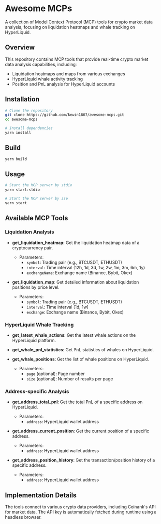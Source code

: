 # Awesome MCPs

A collection of Model Context Protocol (MCP) tools for crypto market data analysis, focusing on liquidation heatmaps and whale tracking on HyperLiquid.

## Overview

This repository contains MCP tools that provide real-time crypto market data analysis capabilities, including:

- Liquidation heatmaps and maps from various exchanges
- HyperLiquid whale activity tracking
- Position and PnL analysis for HyperLiquid accounts

## Installation

```bash
# Clone the repository
git clone https://github.com/kewin1807/awesome-mcps.git
cd awesome-mcps

# Install dependencies
yarn install
```

## Build
```bash
yarn build
```

## Usage

```bash
# Start the MCP server by stdio
yarn start:stdio

# Start the MCP server by sse
yarn start
```

## Available MCP Tools

### Liquidation Analysis

- **get_liquidation_heatmap**: Get the liquidation heatmap data of a cryptocurrency pair.
  - Parameters:
    - `symbol`: Trading pair (e.g., BTCUSDT, ETHUSDT)
    - `interval`: Time interval (12h, 1d, 3d, 1w, 2w, 1m, 3m, 6m, 1y)
    - `exchangeName`: Exchange name (Binance, Bybit, Okex)

- **get_liquidation_map**: Get detailed information about liquidation positions by price level.
  - Parameters:
    - `symbol`: Trading pair (e.g., BTCUSDT, ETHUSDT)
    - `interval`: Time interval (1d, 1w)
    - `exchange`: Exchange name (Binance, Bybit, Okex)

### HyperLiquid Whale Tracking

- **get_latest_whale_actions**: Get the latest whale actions on the HyperLiquid platform.

- **get_whale_pnl_statistics**: Get PnL statistics of whales on HyperLiquid.

- **get_whale_positions**: Get the list of whale positions on HyperLiquid.
  - Parameters:
    - `page` (optional): Page number
    - `size` (optional): Number of results per page

### Address-specific Analysis

- **get_address_total_pnl**: Get the total PnL of a specific address on HyperLiquid.
  - Parameters:
    - `address`: HyperLiquid wallet address

- **get_address_current_position**: Get the current position of a specific address.
  - Parameters:
    - `address`: HyperLiquid wallet address

- **get_address_position_history**: Get the transaction/position history of a specific address.
  - Parameters:
    - `address`: HyperLiquid wallet address

## Implementation Details

The tools connect to various crypto data providers, including Coinank's API for market data. The API key is automatically fetched during runtime using a headless browser. 